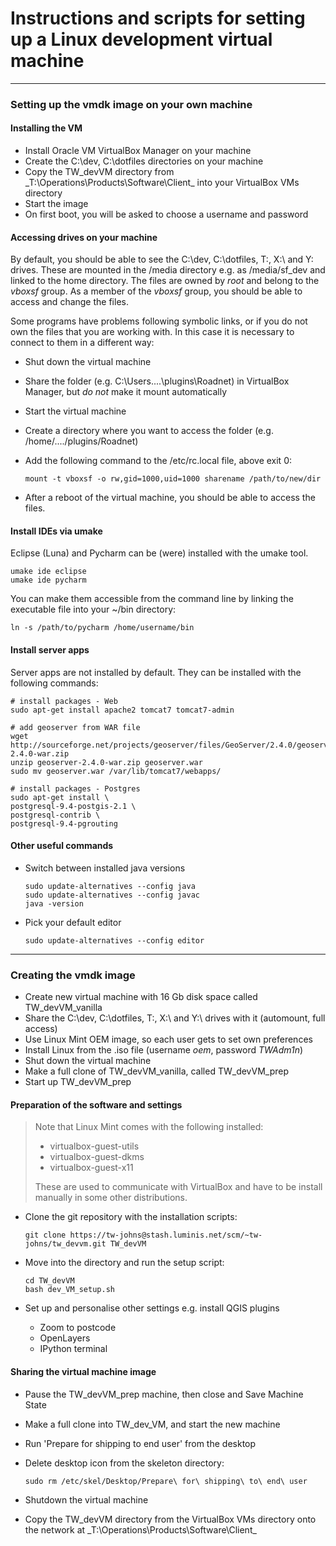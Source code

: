 # Instructions and scripts for setting up a Linux development virtual machine
- - - - - - - -

### Setting up the vmdk image on your own machine

#### Installing the VM

+  Install Oracle VM VirtualBox Manager on your machine
+  Create the C:\dev, C:\dotfiles directories on your machine
+  Copy the TW_devVM directory from  _T:\Operations\Products\Software\Client\_ into your VirtualBox VMs directory
+  Start the image
+  On first boot, you will be asked to choose a username and password

#### Accessing drives on your machine

By default, you should be able to see the C:\dev, C:\dotfiles, T:\, X:\ and Y:\
drives.  These are mounted in the /media directory e.g. as /media/sf_dev and
linked to the home directory.  The files are owned by _root_ and belong to the _vboxsf_
group.  As a member of the _vboxsf_ group, you should be able to access and
change the files.

Some programs have problems following symbolic links, or if you do not own the
files that you are working with.  In this case it is necessary to connect to
them in a different way:

+  Shut down the virtual machine
+  Share the folder (e.g. C:\Users....\plugins\Roadnet) in VirtualBox Manager,
   but _do not_ make it mount automatically
+  Start the virtual machine
+  Create a directory where you want to access the folder (e.g.
   /home/..../plugins/Roadnet)
+  Add the following command to the /etc/rc.local file, above exit 0:

     ```
     mount -t vboxsf -o rw,gid=1000,uid=1000 sharename /path/to/new/dir
     ```

+  After a reboot of the virtual machine, you should be able to access the
   files.

#### Install IDEs via umake

Eclipse (Luna) and Pycharm can be (were) installed with the umake tool.

    umake ide eclipse
    umake ide pycharm

You can make them accessible from the command line by linking the executable
file into your ~/bin directory:

    ln -s /path/to/pycharm /home/username/bin


#### Install server apps

Server apps are not installed by default.  They can be installed with the
following commands:

```
# install packages - Web
sudo apt-get install apache2 tomcat7 tomcat7-admin

# add geoserver from WAR file
wget http://sourceforge.net/projects/geoserver/files/GeoServer/2.4.0/geoserver-2.4.0-war.zip
unzip geoserver-2.4.0-war.zip geoserver.war
sudo mv geoserver.war /var/lib/tomcat7/webapps/

# install packages - Postgres
sudo apt-get install \
postgresql-9.4-postgis-2.1 \
postgresql-contrib \
postgresql-9.4-pgrouting
```

#### Other useful commands

+ Switch between installed java versions

    ```
    sudo update-alternatives --config java
    sudo update-alternatives --config javac
    java -version
    ```

+ Pick your default editor

    ```
    sudo update-alternatives --config editor
    ```

- - - - - - - -

### Creating the vmdk image

+  Create new virtual machine with 16 Gb disk space called TW_devVM_vanilla
+  Share the C:\dev, C:\dotfiles, T:\, X:\ and Y:\ drives with it (automount,
   full access)
+  Use Linux Mint OEM image, so each user gets to set own preferences
+  Install Linux from the .iso file (username _oem_, password _TWAdm1n_)
+  Shut down the virtual machine
+  Make a full clone of TW_devVM_vanilla, called TW_devVM_prep
+  Start up TW_devVM_prep

#### Preparation of the software and settings

> Note that Linux Mint comes with the following installed:
>
> + virtualbox-guest-utils
> + virtualbox-guest-dkms
> + virtualbox-guest-x11
>
> These are used to communicate with VirtualBox and have to be install manually in some other distributions.

+  Clone the git repository with the installation scripts:

    ```
    git clone https://tw-johns@stash.luminis.net/scm/~tw-johns/tw_devvm.git TW_devVM
    ```

+  Move into the directory and run the setup script:

    ```
    cd TW_devVM
    bash dev_VM_setup.sh
    ```

+  Set up and personalise other settings e.g. install QGIS plugins
    + Zoom to postcode
    + OpenLayers
    + IPython terminal


#### Sharing the virtual machine image

+  Pause the TW_devVM_prep machine, then close and Save Machine State
+  Make a full clone into TW_dev_VM, and start the new machine
+  Run 'Prepare for shipping to end user' from the desktop
+  Delete desktop icon from the skeleton directory:

    ```
    sudo rm /etc/skel/Desktop/Prepare\ for\ shipping\ to\ end\ user
    ```

+  Shutdown the virtual machine
+  Copy the TW_devVM directory from the VirtualBox VMs directory onto the
   network at _T:\Operations\Products\Software\Client\_
